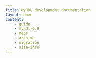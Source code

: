 ```yaml
---
title: MyHDL development documentation
layout: home
content:
    - guide 
    - myhdl-0.9
    - meps
    - archive
    - migration
    - site-info 
---
```

